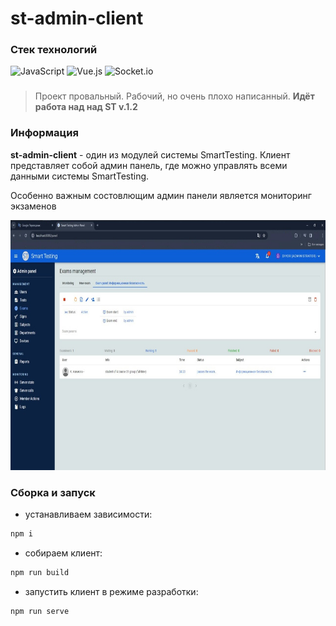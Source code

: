 # st-admin-client

### Стек технологий
<div>
    <img
    style="height: 45px;"
    src="https://cdn-icons-png.flaticon.com/512/5968/5968292.png"
    alt="JavaScript"
    />
    <img
    style="height: 45px;"
    src="https://upload.wikimedia.org/wikipedia/commons/thumb/9/95/Vue.js_Logo_2.svg/1200px-Vue.js_Logo_2.svg.png"
    alt="Vue.js"
    />
    <img
    style="width: 45px;"
    src="https://upload.wikimedia.org/wikipedia/commons/thumb/9/96/Socket-io.svg/1200px-Socket-io.svg.png"
    alt="Socket.io"
    />
</div>

###
> Проект провальный. Рабочий, но очень плохо написанный. <strong>Идёт работа над над ST v.1.2</strong>

### Информация
<strong>st-admin-client</strong> - один из модулей системы SmartTesting. Клиент представляет собой админ панель, где можно управлять всеми данными системы SmartTesting.

Особенно важным состовлющим админ панели является мониторинг экзаменов

<div align="center">
    <img src="./docs/exam-mngt.jpg" alt="Exam management" height="400" />
</div>

### Сборка и запуск
- устанавливаем зависимости:
```bash
npm i
```

- собираем клиент:
```bash
npm run build
```

- запустить клиент в режиме разработки:
```bash
npm run serve
```